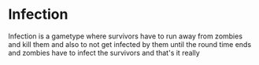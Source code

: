 # Infection
Infection is a gametype where survivors have to run away from zombies and kill them and also to not get infected by them until the round time ends and zombies have to infect the survivors and that's it really
